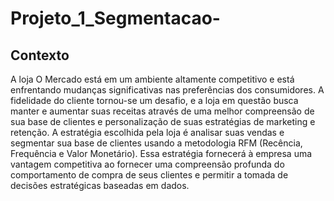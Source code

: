 # Projeto_1_Segmentacao-

## Contexto
A loja O Mercado está em um ambiente altamente competitivo e está enfrentando mudanças significativas nas preferências dos consumidores. A fidelidade do cliente tornou-se um desafio, e a loja em questão busca manter e aumentar suas receitas através de uma melhor compreensão de sua base de clientes e personalização de suas estratégias de marketing e retenção.
A estratégia escolhida pela loja é analisar suas vendas e segmentar sua base de clientes usando a metodologia RFM (Recência, Frequência e Valor Monetário). Essa estratégia fornecerá à empresa uma vantagem competitiva ao fornecer uma compreensão profunda do comportamento de compra de seus clientes e permitir a tomada de decisões estratégicas baseadas em dados.
